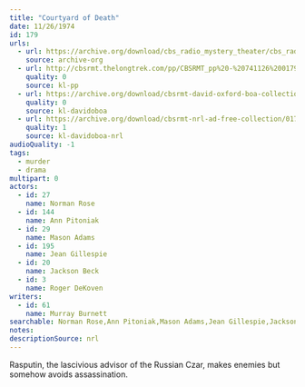 ```yaml
---
title: "Courtyard of Death"
date: 11/26/1974
id: 179
urls: 
  - url: https://archive.org/download/cbs_radio_mystery_theater/cbs_radio_mystery_theater-0151-0200.zip/cbs_radio_mystery_theater-0151-0200%2Fcbsrmt_0179_courtyard_of_death.mp3
    source: archive-org
  - url: http://cbsrmt.thelongtrek.com/pp/CBSRMT_pp%20-%20741126%200179%20Courtyard%20of%20Death.mp3
    quality: 0
    source: kl-pp
  - url: https://archive.org/download/cbsrmt-david-oxford-boa-collection/CBSRMT-741126-0179-Courtyard-of-Death-(128-44)_KIXI-{BoA}.mp3
    quality: 0
    source: kl-davidoboa
  - url: https://archive.org/download/cbsrmt-nrl-ad-free-collection/0179%20CBSRMT-741126-0179-Courtyard-of-Death-(128-44)_KIXI-%7BBoA%7D%20(no%20ads).mp3
    quality: 1
    source: kl-davidoboa-nrl
audioQuality: -1
tags: 
  - murder
  - drama
multipart: 0
actors:  
  - id: 27
    name: Norman Rose  
  - id: 144
    name: Ann Pitoniak  
  - id: 29
    name: Mason Adams  
  - id: 195
    name: Jean Gillespie  
  - id: 20
    name: Jackson Beck  
  - id: 3
    name: Roger DeKoven
writers:  
  - id: 61
    name: Murray Burnett
searchable: Norman Rose,Ann Pitoniak,Mason Adams,Jean Gillespie,Jackson Beck,Roger DeKoven Murray Burnett
notes: 
descriptionSource: nrl
---
```

Rasputin, the lascivious advisor of the Russian Czar, makes enemies but somehow avoids assassination.
